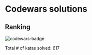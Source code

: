 # Codewars solutions

## Ranking
<img width="auto" alt="codewars-badge" src="https://www.codewars.com/users/lucasbraganca/badges/large">

Total # of katas solved: 617
